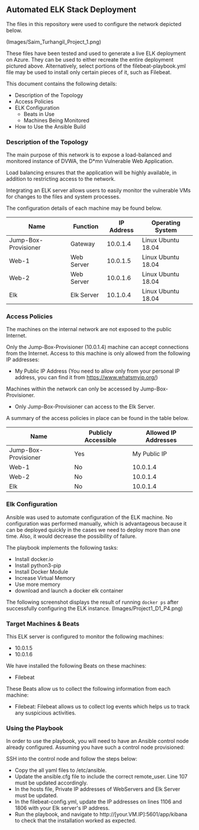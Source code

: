 ## Automated ELK Stack Deployment

The files in this repository were used to configure the network depicted below.

(Images/Saim_Turhangil_Project_1.png)

These files have been tested and used to generate a live ELK deployment on Azure. They can be used to either recreate the entire deployment pictured above. Alternatively, select portions of the filebeat-playbook.yml file may be used to install only certain pieces of it, such as Filebeat.


This document contains the following details:
- Description of the Topology
- Access Policies
- ELK Configuration
  - Beats in Use
  - Machines Being Monitored
- How to Use the Ansible Build


### Description of the Topology

The main purpose of this network is to expose a load-balanced and monitored instance of DVWA, the D*mn Vulnerable Web Application.

Load balancing ensures that the application will be highly available, in addition to restricting access to the network.

Integrating an ELK server allows users to easily monitor the vulnerable VMs for changes to the files and system processes.

The configuration details of each machine may be found below.

| Name                 | Function   | IP Address | Operating System   |
|----------------------|------------|------------|--------------------|
| Jump-Box-Provisioner | Gateway    | 10.0.1.4   | Linux Ubuntu 18.04 |
| Web-1                | Web Server | 10.0.1.5   | Linux Ubuntu 18.04 |
| Web-2                | Web Server | 10.0.1.6   | Linux Ubuntu 18.04 |
| Elk                  | Elk Server | 10.1.0.4   | Linux Ubuntu 18.04 |

### Access Policies

The machines on the internal network are not exposed to the public Internet. 

Only the Jump-Box-Provisioner (10.0.1.4) machine can accept connections from the Internet. Access to this machine is only allowed from the following IP addresses:
- My Public IP Address (You need to allow only from your personal IP address, you can find it from https://www.whatsmyip.org/)

Machines within the network can only be accessed by Jump-Box-Provisioner.
- Only Jump-Box-Provisioner can access to the Elk Server.

A summary of the access policies in place can be found in the table below.

| Name                 | Publicly Accessible | Allowed IP Addresses |
|----------------------|---------------------|----------------------|
| Jump-Box-Provisioner | Yes                 | My Public IP         |
| Web-1                | No                  | 10.0.1.4             |
| Web-2                | No                  | 10.0.1.4             |
| Elk                  | No                  | 10.0.1.4             |

### Elk Configuration

Ansible was used to automate configuration of the ELK machine. No configuration was performed manually, which is advantageous because it can be deployed quickly in the cases we need to deploy more than one time. Also, it would decrease the possibility of failure.

The playbook implements the following tasks:
- Install docker.io
- Install python3-pip
- Install Docker Module
- Increase Virtual Memory
- Use more memory
- download and launch a docker elk container

The following screenshot displays the result of running `docker ps` after successfully configuring the ELK instance.
(Images/Project1_D1_P4.png)

### Target Machines & Beats
This ELK server is configured to monitor the following machines:
- 10.0.1.5
- 10.0.1.6

We have installed the following Beats on these machines:
- Filebeat

These Beats allow us to collect the following information from each machine:
- Filebeat: Filebeat allows us to collect log events which helps us to track any suspicious activities.

### Using the Playbook
In order to use the playbook, you will need to have an Ansible control node already configured. Assuming you have such a control node provisioned: 

SSH into the control node and follow the steps below:
- Copy the all yaml files to /etc/ansible.
- Update the ansible.cfg file to include the correct remote_user. Line 107 must be updated accordingly.
- In the hosts file, Private IP addresses of WebServers and Elk Server must be updated.
- In the filebeat-config.yml, update the IP addresses on lines 1106 and 1806 with your Elk server's IP address.
- Run the playbook, and navigate to http://[your.VM.IP]:5601/app/kibana to check that the installation worked as expected.
